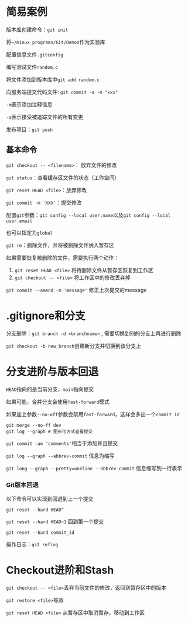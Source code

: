 # 简易案例

版本库创建命令：`git init`

将`~/minux_programs/Git/Demos`作为实验库

配置信息文件`.gitconfig`

编写测试文件`random.c`

将文件添加到版本库中`git add random.c`

向服务端提交代码文件: `git commit -a -m "xxx"`

`-m`表示添加注释信息

`-a`表示接受被追踪文件的所有变更

发布项目：`git push`

## 基本命令

`git checkout -- <filename>`： 放弃文件的修改

`git status`：查看缓存区文件的状态（工作空间）

`git reset HEAD <file>`：放弃修改

`git commit -m 'XXX'`：提交修改

配置`git`参数：`git config --local user.name`以及`git config --local user.email`

也可以指定为`global`

`git rm`：删除文件，并将被删除文件纳入暂存区

如果需要恢复被删除的文件，需要执行两个动作：

1. `git reset HEAD <file>` 将待删除文件从暂存区恢复到工作区
2. `git checkout -- <file>` 将工作区中的修改丢弃掉

`git commit --amend -m 'message'` 修正上次提交的message

# .gitignore和分支

分支删除：`git branch -d <branchname>` , 需要切换到别的分支上再进行删除

`git checkout -b new_branch`创建新分支并切换到该分支上

# 分支进阶与版本回退

`HEAD`指向的是当前分支，`main`指向提交

如果可能，合并分支会使用`fast-forward`模式

如果加上参数`--no-off`参数会禁用`fast-forward`，这样会多出一个`commit id`

```
git merge --no-ff dev
git log --graph # 图形化方式查看提交
```

`git commit -am 'comments'`相当于添加并且提交

`git log --graph --abbrev-commit` 信息为缩写

`git long --graph --pretty=oneline --abbrev-commit` 信息缩写到一行表示

### Git版本回退

以下命令可以实现到回退到上一个提交

`git reset --hard HEAD^`

`git reset --hard HEAD~1` 回到第一个提交

`git reset --hard commit_id`

操作日志：`git reflog`

# Checkout进阶和Stash

`git checkout -- <file>`丢弃当前文件的修改，返回到暂存区中的版本

`git restore <file>`等效

`git reset HEAD <file>` 从暂存区中取消暂存，移动到工作区





